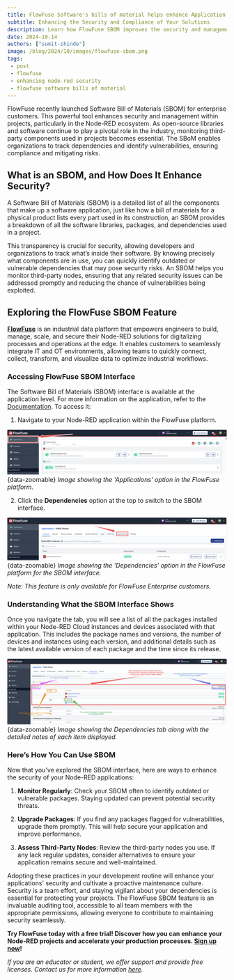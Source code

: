 ```yaml
---
title: FlowFuse Software's bills of material helps enhance Application Security and Management
subtitle: Enhancing the Security and Compliance of Your Solutions
description: Learn how FlowFuse SBOM improves the security and management of Node-RED solutions by tracking dependencies and identifying vulnerabilities.
date: 2024-10-14
authors: ["sumit-shinde"]
image: /blog/2024/10/images/flowfuse-sbom.png
tags:
 - post
 - flowfuse
 - enhancing node-red security
 - flowfuse software bills of material
---
```


FlowFuse recently launched Software Bill of Materials (SBOM) for enterprise customers. This powerful tool enhances security and management within projects, particularly in the Node-RED ecosystem. As open-source libraries and software continue to play a pivotal role in the industry, monitoring third-party components used in projects becomes essential. The SBoM enables organizations to track dependencies and identify vulnerabilities, ensuring compliance and mitigating risks.

<!--more-->

## What is an SBOM, and How Does It Enhance Security?

A Software Bill of Materials (SBOM) is a detailed list of all the components that make up a software application, just like how a bill of materials for a physical product lists every part used in its construction, an SBOM provides a breakdown of all the software libraries, packages, and dependencies used in a project.

This transparency is crucial for security, allowing developers and organizations to track what’s inside their software. By knowing precisely what components are in use, you can quickly identify outdated or vulnerable dependencies that may pose security risks. An SBOM helps you monitor third-party nodes, ensuring that any related security issues can be addressed promptly and reducing the chance of vulnerabilities being exploited.

## Exploring the FlowFuse SBOM Feature

**[FlowFuse](/)** is an industrial data platform that empowers engineers to build, manage, scale, and secure their Node-RED solutions for digitalizing processes and operations at the edge. It enables customers to seamlessly integrate IT and OT environments, allowing teams to quickly connect, collect, transform, and visualize data to optimize industrial workflows.

### Accessing FlowFuse SBOM Interface

The Software Bill of Materials (SBOM) interface is available at the application level. For more information on the application, refer to the [Documentation](https://flowfuse.com/docs/user/concepts/#application). To access it:

1. Navigate to your Node-RED application within the FlowFuse platform.

![Image showing the 'Applications' option in the FlowFuse platform](./images/applications-options-in-the-ff.png){data-zoomable}
_Image showing the 'Applications' option in the FlowFuse platform._

2. Click the **Dependencies** option at the top to switch to the SBOM interface.

![Image showing the 'Dependencies' option in the FlowFuse platform for the SBOM interface.](./images/dependencies-tab-option.png){data-zoomable}
_Image showing the 'Dependencies' option in the FlowFuse platform for the SBOM interface._

*Note: This feature is only available for FlowFuse Enterprise customers.*

### Understanding What the SBOM Interface Shows

Once you navigate the tab, you will see a list of all the packages installed within your Node-RED Cloud instances and devices associated with that application. This includes the package names and versions, the number of devices and instances using each version, and additional details such as the latest available version of each package and the time since its release.

![Image showing the Dependencies tab along with the detailed notes of each item displayed.](./images/the-dependency-tab-info.png){data-zoomable}
_Image showing the Dependencies tab along with the detailed notes of each item displayed._

### Here’s How You Can Use SBOM

Now that you've explored the SBOM interface, here are ways to enhance the security of your Node-RED applications:

1. **Monitor Regularly**: Check your SBOM often to identify outdated or vulnerable packages. Staying updated can prevent potential security threats.

2. **Upgrade Packages**: If you find any packages flagged for vulnerabilities, upgrade them promptly. This will help secure your application and improve performance.

3. **Assess Third-Party Nodes**: Review the third-party nodes you use. If any lack regular updates, consider alternatives to ensure your application remains secure and well-maintained.

Adopting these practices in your development routine will enhance your applications' security and cultivate a proactive maintenance culture. Security is a team effort, and staying vigilant about your dependencies is essential for protecting your projects. The FlowFuse SBOM feature is an invaluable auditing tool, accessible to all team members with the appropriate permissions, allowing everyone to contribute to maintaining security seamlessly.

**Try FlowFuse today with a free trial! Discover how you can enhance your Node-RED projects and accelerate your production processes. [Sign up now](https://app.flowfuse.com/account/create)!**

*If you are an educator or student, we offer support and provide free licenses. Contact us for more information [here](/education/).*

